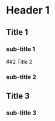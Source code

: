 # Header 1

## Title 1

### sub-title 1

##2 Title 2

 ### sub-title 2

## Title 3

### sub-title 3
